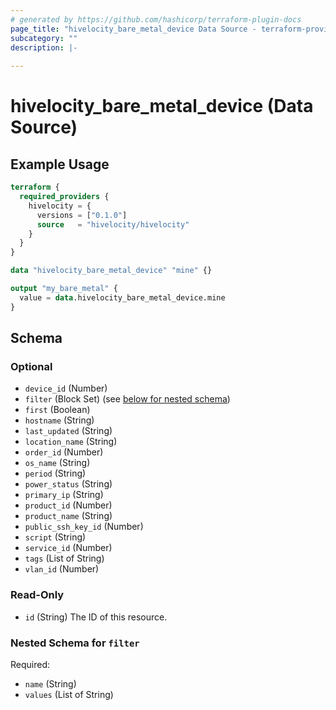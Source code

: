 ```yaml
---
# generated by https://github.com/hashicorp/terraform-plugin-docs
page_title: "hivelocity_bare_metal_device Data Source - terraform-provider-hivelocity"
subcategory: ""
description: |-
  
---
```


# hivelocity_bare_metal_device (Data Source)



## Example Usage

```terraform
terraform {
  required_providers {
    hivelocity = {
      versions = ["0.1.0"]
      source   = "hivelocity/hivelocity"
    }
  }
}

data "hivelocity_bare_metal_device" "mine" {}

output "my_bare_metal" {
  value = data.hivelocity_bare_metal_device.mine
}
```

<!-- schema generated by tfplugindocs -->
## Schema

### Optional

- `device_id` (Number)
- `filter` (Block Set) (see [below for nested schema](#nestedblock--filter))
- `first` (Boolean)
- `hostname` (String)
- `last_updated` (String)
- `location_name` (String)
- `order_id` (Number)
- `os_name` (String)
- `period` (String)
- `power_status` (String)
- `primary_ip` (String)
- `product_id` (Number)
- `product_name` (String)
- `public_ssh_key_id` (Number)
- `script` (String)
- `service_id` (Number)
- `tags` (List of String)
- `vlan_id` (Number)

### Read-Only

- `id` (String) The ID of this resource.

<a id="nestedblock--filter"></a>
### Nested Schema for `filter`

Required:

- `name` (String)
- `values` (List of String)
